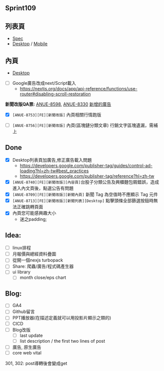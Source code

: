 ## Sprint109

## 列表頁
* [Spec](https://cnyesrd.atlassian.net/wiki/spaces/PS/pages/2153709569)
* [Desktop](https://app.zeplin.io/project/576287bda89e8aa7045cfba5/screen/64bf3d5ab80488509d649a7e) /  [Mobile](https://app.zeplin.io/project/576287bda89e8aa7045cfba5/screen/64d0b64c955b232302230055)

## 內頁
* [Desktop](https://app.zeplin.io/project/576287bda89e8aa7045cfba5/screen/64ad0cdf411565216532362a)


* [ ] Google廣告改成next/Script載入
	* https://nextjs.org/docs/app/api-reference/functions/use-router#disabling-scroll-restoration

**新聞改版QA票:** [ANUE-8598](https://cnyesrd.atlassian.net/browse/ANUE-8598), [ANUE-8330](https://cnyesrd.atlassian.net/browse/ANUE-8330)
[新增的廣告](https://cnyesrd.atlassian.net/wiki/spaces/PS/pages/2202435641)

* [x] `[ANUE-8753][FE][新聞改版]` 內頁相關行情跑版
* [ ] `[ANUE-8756][FE][新聞改版]` 內頁(區塊鏈分類文章) 行銷文字區塊遺漏，需補上


## Done
* [x] Desktop列表頁加廣告,修正廣告載入問題
	* https://developers.google.com/publisher-tag/guides/control-ad-loading?hl=zh-tw#best_practices
	* https://developers.google.com/publisher-tag/reference?hl=zh-tw
* [x] `[ANUE-8740][FE][新聞改版][內容頁]`台股子分類公告及興櫃麵包屑錯誤，造成進入內文頁後，點選公告有問題
* [x] `[ANUE-8709][FE][新聞改版][新聞內頁]` 新聞 Tag 為空值時不應顯示 Tag 元件
* [x] `[ANUE-8713][FE][新聞改版][新聞列表][Desktop]` 點擊頭條全部篩選按鈕時無法正確跳轉頁面
* [x] 內頁您可能感興趣大小
	*  迷之padding;

## Idea:
* [ ] linux排程
* [ ] 月報價與總經資料疊圖
* [ ] 從開一個nexjs turbopack
* [ ] Share: 爬蟲/廣告/程式碼產生器
* [ ] ui library
	* [ ] month close/eps chart
## Blog: 
* [ ] GA4
* [ ] Github留言
* [ ] PPT播放器(在描述定義就可以用投影片顯示之類的)
* [ ] CICD
* [ ] Blog改版
	* [ ] last update
	* [ ] list description / the first two lines of post
* [ ] 廣告, 原生廣告
* [ ] core web vital

301, 302: post導轉後會變成get

